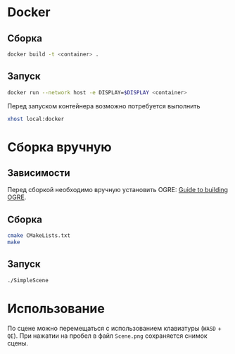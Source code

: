 # Docker

## Сборка 

```bash
docker build -t <container> .
```

## Запуск

```bash
docker run --network host -e DISPLAY=$DISPLAY <container>
```

Перед запуском контейнера возможно потребуется выполнить 
```bash
xhost local:docker
```

# Сборка вручную

## Зависимости

Перед сборкой необходимо вручную установить OGRE: [Guide to building OGRE](https://ogrecave.github.io/ogre/api/1.12/building-ogre.html).

## Сборка 

```bash
cmake CMakeLists.txt
make
```

## Запуск

```bash
./SimpleScene
```

# Использование

По сцене можно перемещаться с использованием клавиатуры (`WASD` + `QE`). При нажатии на пробел в файл `Scene.png` сохраняется снимок сцены.